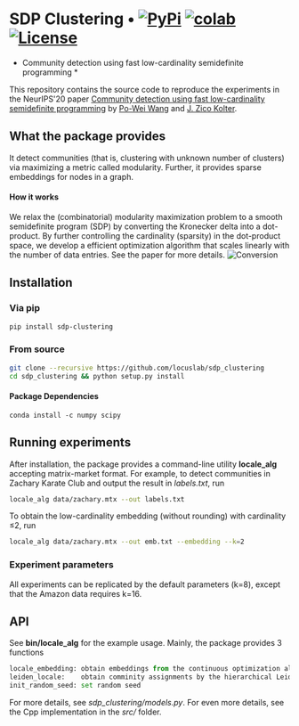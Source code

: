 # SDP Clustering • [![PyPi][pypi-image]][pypi] [![colab][colab-image]][colab] [![License][license-image]][license] 

[license-image]: https://img.shields.io/badge/License-MIT-yellow.svg
[license]: LICENSE

[pypi-image]: https://img.shields.io/pypi/v/sdp-clustering.svg
[pypi]: https://pypi.python.org/pypi/satnet

[colab-image]: https://colab.research.google.com/assets/colab-badge.svg
[colab]: https://colab.research.google.com/drive/16d06iAViZHJ58S-RmwAzKR_TyWi5FE-V#offline=true&sandboxMode=true

* Community detection using fast low-cardinality semidefinite programming *

This repository contains the source code to reproduce the experiments in the NeurIPS'20 paper [Community detection using fast low-cardinality semidefinite programming](https://arxiv.org/abs/2012.02676) by [Po-Wei Wang](https://powei.tw/) and [J. Zico Kolter](http://zicokolter.com/).

## What the package provides
It detect communities (that is, clustering with unknown number of clusters) via maximizing a metric called modularity.
Further, it provides sparse embeddings for nodes in a graph.

#### How it works
We relax the (combinatorial) modularity maximization problem to a smooth semidefinite program (SDP) by converting the Kronecker delta into a dot-product.
By further controlling the cardinality (sparsity) in the dot-product space, 
we develop a efficient optimization algorithm that scales linearly with the number of data entries. See the paper for more details.
![Conversion](images/locale.png)

## Installation

### Via pip
```bash
pip install sdp-clustering
```

### From source
```bash
git clone --recursive https://github.com/locuslab/sdp_clustering
cd sdp_clustering && python setup.py install
```

#### Package Dependencies
```
conda install -c numpy scipy
```

## Running experiments
After installation, the package provides a command-line utility **locale_alg** accepting matrix-market format.
For example, to detect communities in Zachary Karate Club and output the result in *labels.txt*, run
```bash
locale_alg data/zachary.mtx --out labels.txt
```
To obtain the low-cardinality embedding (without rounding) with cardinality ≤2, run
```bash
locale_alg data/zachary.mtx --out emb.txt --embedding --k=2
```

### Experiment parameters
All experiments can be replicated by the default parameters (k=8), except that the Amazon data requires k=16.

## API
See **bin/locale_alg** for the example usage.
Mainly, the package provides 3 functions
```python
locale_embedding: obtain embeddings from the continuous optimization algorithm 
leiden_locale:    obtain comminity assignments by the hierarchical Leiden-Locale algorithm
init_random_seed: set random seed
```
For more details, see *sdp_clustering/models.py*.
For even more details, see the Cpp implementation in the *src/* folder.
